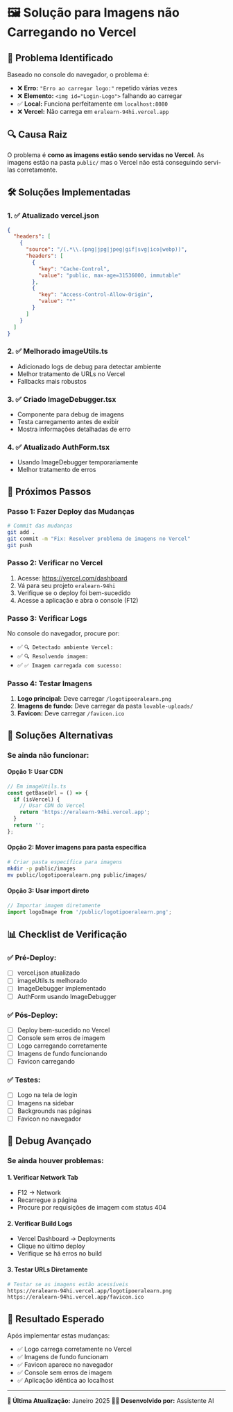 # 🖼️ **Solução para Imagens não Carregando no Vercel**

## **🚨 Problema Identificado**

Baseado no console do navegador, o problema é:
- ❌ **Erro:** `"Erro ao carregar logo:"` repetido várias vezes
- ❌ **Elemento:** `<img id="Login-Logo">` falhando ao carregar
- ✅ **Local:** Funciona perfeitamente em `localhost:8080`
- ❌ **Vercel:** Não carrega em `eralearn-94hi.vercel.app`

## **🔍 Causa Raiz**

O problema é **como as imagens estão sendo servidas no Vercel**. As imagens estão na pasta `public/` mas o Vercel não está conseguindo servi-las corretamente.

## **🛠️ Soluções Implementadas**

### **1. ✅ Atualizado vercel.json**
```json
{
  "headers": [
    {
      "source": "/(.*\\.(png|jpg|jpeg|gif|svg|ico|webp))",
      "headers": [
        {
          "key": "Cache-Control",
          "value": "public, max-age=31536000, immutable"
        },
        {
          "key": "Access-Control-Allow-Origin",
          "value": "*"
        }
      ]
    }
  ]
}
```

### **2. ✅ Melhorado imageUtils.ts**
- Adicionado logs de debug para detectar ambiente
- Melhor tratamento de URLs no Vercel
- Fallbacks mais robustos

### **3. ✅ Criado ImageDebugger.tsx**
- Componente para debug de imagens
- Testa carregamento antes de exibir
- Mostra informações detalhadas de erro

### **4. ✅ Atualizado AuthForm.tsx**
- Usando ImageDebugger temporariamente
- Melhor tratamento de erros

## **🚀 Próximos Passos**

### **Passo 1: Fazer Deploy das Mudanças**
```bash
# Commit das mudanças
git add .
git commit -m "Fix: Resolver problema de imagens no Vercel"
git push
```

### **Passo 2: Verificar no Vercel**
1. Acesse: https://vercel.com/dashboard
2. Vá para seu projeto `eralearn-94hi`
3. Verifique se o deploy foi bem-sucedido
4. Acesse a aplicação e abra o console (F12)

### **Passo 3: Verificar Logs**
No console do navegador, procure por:
- ✅ `🔍 Detectado ambiente Vercel:`
- ✅ `🔍 Resolvendo imagem:`
- ✅ `✅ Imagem carregada com sucesso:`

### **Passo 4: Testar Imagens**
1. **Logo principal:** Deve carregar `/logotipoeralearn.png`
2. **Imagens de fundo:** Deve carregar da pasta `lovable-uploads/`
3. **Favicon:** Deve carregar `/favicon.ico`

## **🔧 Soluções Alternativas**

### **Se ainda não funcionar:**

#### **Opção 1: Usar CDN**
```typescript
// Em imageUtils.ts
const getBaseUrl = () => {
  if (isVercel) {
    // Usar CDN do Vercel
    return 'https://eralearn-94hi.vercel.app';
  }
  return '';
};
```

#### **Opção 2: Mover imagens para pasta específica**
```bash
# Criar pasta específica para imagens
mkdir -p public/images
mv public/logotipoeralearn.png public/images/
```

#### **Opção 3: Usar import direto**
```typescript
// Importar imagem diretamente
import logoImage from '/public/logotipoeralearn.png';
```

## **📊 Checklist de Verificação**

### **✅ Pré-Deploy:**
- [ ] vercel.json atualizado
- [ ] imageUtils.ts melhorado
- [ ] ImageDebugger implementado
- [ ] AuthForm usando ImageDebugger

### **✅ Pós-Deploy:**
- [ ] Deploy bem-sucedido no Vercel
- [ ] Console sem erros de imagem
- [ ] Logo carregando corretamente
- [ ] Imagens de fundo funcionando
- [ ] Favicon carregando

### **✅ Testes:**
- [ ] Logo na tela de login
- [ ] Imagens na sidebar
- [ ] Backgrounds nas páginas
- [ ] Favicon no navegador

## **🚨 Debug Avançado**

### **Se ainda houver problemas:**

#### **1. Verificar Network Tab**
- F12 → Network
- Recarregue a página
- Procure por requisições de imagem com status 404

#### **2. Verificar Build Logs**
- Vercel Dashboard → Deployments
- Clique no último deploy
- Verifique se há erros no build

#### **3. Testar URLs Diretamente**
```bash
# Testar se as imagens estão acessíveis
https://eralearn-94hi.vercel.app/logotipoeralearn.png
https://eralearn-94hi.vercel.app/favicon.ico
```

## **🎯 Resultado Esperado**

Após implementar estas mudanças:
- ✅ Logo carrega corretamente no Vercel
- ✅ Imagens de fundo funcionam
- ✅ Favicon aparece no navegador
- ✅ Console sem erros de imagem
- ✅ Aplicação idêntica ao localhost

---

**📅 Última Atualização:** Janeiro 2025
**👨‍💻 Desenvolvido por:** Assistente AI
